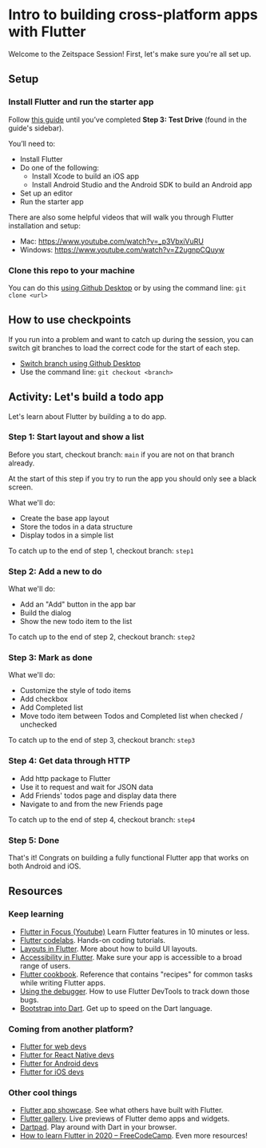 # Intro to building cross-platform apps with Flutter

Welcome to the Zeitspace Session! First, let's make sure you're all set up.

## Setup

### Install Flutter and run the starter app

Follow [this guide](https://flutter.dev/docs/get-started/install) until you’ve completed **Step 3: Test Drive** (found in the guide's sidebar).

You’ll need to:

- Install Flutter
- Do one of the following:
  - Install Xcode to build an iOS app
  - Install Android Studio and the Android SDK to build an Android app
- Set up an editor
- Run the starter app

There are also some helpful videos that will walk you through Flutter installation and setup:

- Mac: https://www.youtube.com/watch?v=_p3VbxiVuRU
- Windows: https://www.youtube.com/watch?v=Z2ugnpCQuyw

### Clone this repo to your machine

You can do this [using Github Desktop](https://help.github.com/en/desktop/contributing-to-projects/cloning-a-repository-from-github-to-github-desktop) or by using the command line: `git clone <url>`

## How to use checkpoints

If you run into a problem and want to catch up during the session, you can switch git branches to load the correct code for the start of each step.

- [Switch branch using Github Desktop](https://help.github.com/en/desktop/contributing-to-projects/switching-between-branches)
- Use the command line: `git checkout <branch>`

## Activity: Let's build a todo app

Let's learn about Flutter by building a to do app.

### Step 1: Start layout and show a list

Before you start, checkout branch: `main` if you are not on that branch already.

At the start of this step if you try to run the app you should only see a black screen.

What we'll do:

- Create the base app layout
- Store the todos in a data structure
- Display todos in a simple list

To catch up to the end of step 1, checkout branch: `step1`

### Step 2: Add a new to do

What we'll do:

- Add an "Add" button in the app bar
- Build the dialog
- Show the new todo item to the list

To catch up to the end of step 2, checkout branch: `step2`

### Step 3: Mark as done

What we'll do:

- Customize the style of todo items
- Add checkbox
- Add Completed list
- Move todo item between Todos and Completed list when checked / unchecked

To catch up to the end of step 3, checkout branch: `step3`

### Step 4: Get data through HTTP

- Add http package to Flutter
- Use it to request and wait for JSON data
- Add Friends' todos page and display data there
- Navigate to and from the new Friends page

To catch up to the end of step 4, checkout branch: `step4`

### Step 5: Done

That's it! Congrats on building a fully functional Flutter app that works on both Android and iOS.

## Resources

### Keep learning

- [Flutter in Focus (Youtube)](https://www.youtube.com/playlist?list=PLjxrf2q8roU2HdJQDjJzOeO6J3FoFLWr2) Learn Flutter features in 10 minutes or less.
- [Flutter codelabs](https://flutter.dev/docs/codelabs). Hands-on coding tutorials.
- [Layouts in Flutter](https://flutter.dev/docs/development/ui/layout). More about how to build UI layouts.
- [Accessibility in Flutter](https://flutter.dev/docs/development/accessibility-and-localization/accessibility). Make sure your app is accessible to a broad range of users.
- [Flutter cookbook](https://flutter.dev/docs/cookbook). Reference that contains "recipes" for common tasks while writing Flutter apps.
- [Using the debugger](https://flutter.dev/docs/development/tools/devtools/debugger). How to use Flutter DevTools to track down those bugs.
- [Bootstrap into Dart](https://flutter.dev/docs/resources/bootstrap-into-dart). Get up to speed on the Dart language.

### Coming from another platform?

- [Flutter for web devs](https://flutter.dev/docs/get-started/flutter-for/web-devs)
- [Flutter for React Native devs](https://flutter.dev/docs/get-started/flutter-for/react-native-devs)
- [Flutter for Android devs](https://flutter.dev/docs/get-started/flutter-for/android-devs)
- [Flutter for iOS devs](https://flutter.dev/docs/get-started/flutter-for/ios-devs)

### Other cool things

- [Flutter app showcase](https://flutter.dev/showcase). See what others have built with Flutter.
- [Flutter gallery](https://gallery.flutter.dev/#/). Live previews of Flutter demo apps and widgets.
- [Dartpad](https://dartpad.dev/). Play around with Dart in your browser.
- [How to learn Flutter in 2020 – FreeCodeCamp](https://www.freecodecamp.org/news/how-to-learn-flutter-in-2020/). Even more resources!

